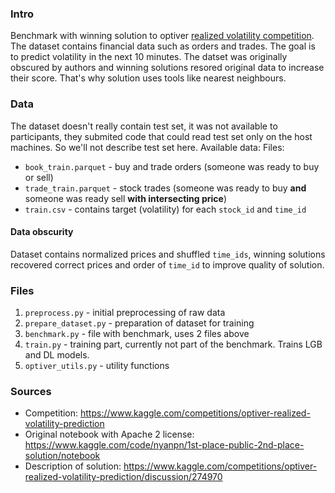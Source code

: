 ### Intro
Benchmark with winning solution to optiver [realized volatility competition](https://www.kaggle.com/competitions/optiver-realized-volatility-prediction). The dataset contains financial data such as orders and trades. The goal is to predict volatility in the next 10 minutes. The datset was originally obscured by authors and winning solutions resored original data to increase their score. That's why solution uses tools like nearest neighbours. 

### Data
The dataset doesn't really contain test set, it was not available to participants, they submited code that could read 
test set only on the host machines. So we'll not describe test set here. Available data:
Files:
- `book_train.parquet` - buy and trade orders (someone was ready to buy or sell)
- `trade_train.parquet` - stock trades (someone was ready to buy **and** someone was ready sell **with intersecting price**)
- `train.csv` - contains target (volatility) for each `stock_id` and `time_id`

#### Data obscurity
Dataset contains normalized prices and shuffled `time_ids`, winning solutions recovered correct prices 
and order of `time_id` to improve quality of solution.

### Files
1. `preprocess.py` - initial preprocessing of raw data
2. `prepare_dataset.py` - preparation of dataset for training
3. `benchmark.py` - file with benchmark, uses 2 files above
4. `train.py` - training part, currently not part of the benchmark. Trains LGB and DL models.
5. `optiver_utils.py` - utility functions

### Sources
- Competition: https://www.kaggle.com/competitions/optiver-realized-volatility-prediction
- Original notebook with Apache 2 license: https://www.kaggle.com/code/nyanpn/1st-place-public-2nd-place-solution/notebook
- Description of solution: https://www.kaggle.com/competitions/optiver-realized-volatility-prediction/discussion/274970
